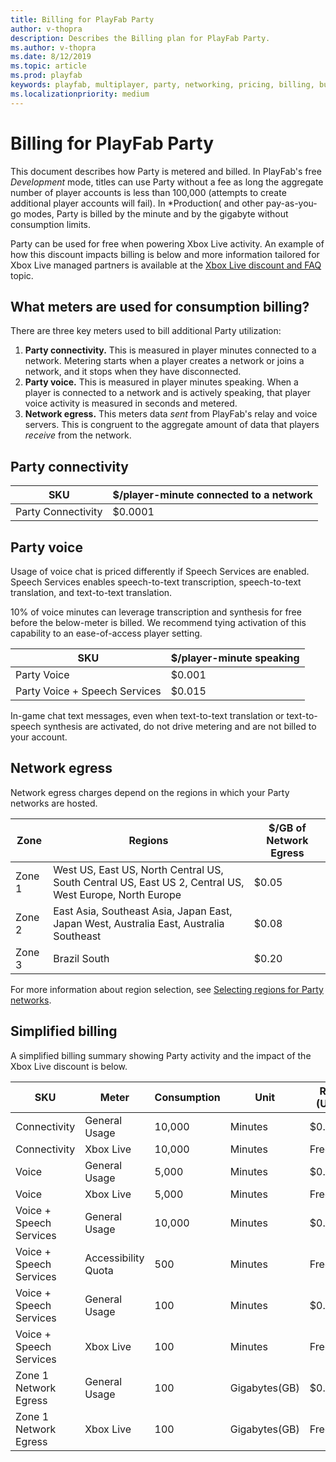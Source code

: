 ```yaml
---
title: Billing for PlayFab Party
author: v-thopra
description: Describes the Billing plan for PlayFab Party.
ms.author: v-thopra
ms.date: 8/12/2019
ms.topic: article
ms.prod: playfab
keywords: playfab, multiplayer, party, networking, pricing, billing, bumblelion
ms.localizationpriority: medium
---
```


# Billing for PlayFab Party
This document describes how Party is metered and billed. In PlayFab's free *Development* mode, titles can use Party without a fee as long the aggregate number of player accounts is less than 100,000 (attempts to create additional player accounts will fail). In *Production( and other pay-as-you-go modes, Party is billed by the minute and by the gigabyte without consumption limits.

Party can be used for free when powering Xbox Live activity. An example of how this discount impacts billing is below and more information tailored for Xbox Live managed partners is available at the [Xbox Live discount and FAQ](./xbl-discount.md) topic.

## What meters are used for consumption billing?

There are three key meters used to bill additional Party utilization:

1. **Party connectivity.** This is measured in player minutes connected to a network. Metering starts when a player creates a network or joins a network, and it stops when they have disconnected.
2. **Party voice.** This is measured in player minutes speaking. When a player is connected to a network and is actively speaking, that player voice activity is measured in seconds and metered.
3. **Network egress.** This meters data *sent* from PlayFab's relay and voice servers. This is congruent to the aggregate amount of data that players *receive* from the network.

## Party connectivity

| SKU | $/player-minute connected to a network |
| --- | --- |
| Party Connectivity | $0.0001 |

## Party voice

Usage of voice chat is priced differently if Speech Services are enabled. Speech Services enables speech-to-text transcription, speech-to-text translation, and text-to-text translation.

10% of voice minutes can leverage transcription and synthesis for free before the below-meter is billed. We recommend tying activation of this capability to an ease-of-access player setting.

| SKU | $/player-minute speaking |
| --- | --- |
| Party Voice | $0.001 |
| Party Voice + Speech Services | $0.015 |

In-game chat text messages, even when text-to-text translation or text-to-speech synthesis are activated, do not drive metering and are not billed to your account.

## Network egress

Network egress charges depend on the regions in which your Party networks are hosted.

| Zone | Regions | $/GB of Network Egress |
| --- | --- | --- |
| Zone 1 | West US, East US, North Central US, South Central US, East US 2, Central US, West Europe, North Europe | $0.05 |
| Zone 2 | East Asia, Southeast Asia, Japan East, Japan West, Australia East, Australia Southeast |  $0.08 |
| Zone 3 | Brazil South | $0.20 |

For more information about region selection, see [Selecting regions for Party networks](concepts-regions.md#selecting-regions-for-party-networks).

## Simplified billing
A simplified billing summary showing Party activity and the impact of the Xbox Live discount is below.

| SKU | Meter | Consumption | Unit | Rate (USD)| Sub-total |
| --- | --- | ----| ---- |---- |---- |
| Connectivity | General Usage | 10,000 | Minutes | $0.0001 | $1|
| Connectivity | Xbox Live | 10,000 | Minutes | Free | $0|
| Voice | General Usage | 5,000 | Minutes | $0.001 | $5|
| Voice | Xbox Live | 5,000 | Minutes | Free | $0|
| Voice + Speech Services | General Usage | 10,000 | Minutes | $0.0001 | $1|
| Voice + Speech Services | Accessibility Quota | 500 | Minutes | Free | $0|
| Voice + Speech Services | General Usage | 100 | Minutes | $0.015 | $1.5|
| Voice + Speech Services | Xbox Live | 100 | Minutes | Free | $0|
| Zone 1 Network Egress | General Usage | 100 | Gigabytes(GB) | $0.05 | $5
| Zone 1 Network Egress | Xbox Live | 100 | Gigabytes(GB) | Free | $0|
